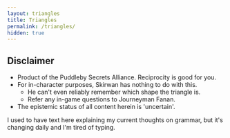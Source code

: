 ```yaml
---
layout: triangles
title: Triangles
permalink: /triangles/
hidden: true
---
```


## Disclaimer

- Product of the Puddleby Secrets Alliance.  Reciprocity is good for you.
- For in-character purposes, Skirwan has nothing to do with this.
  - He can't even reliably remember which shape the triangle is.
  - Refer any in-game questions to Journeyman Fanan.
- The epistemic status of all content herein is 'uncertain'.

I used to have text here explaining my current thoughts on grammar, but it's changing daily and I'm tired of typing.